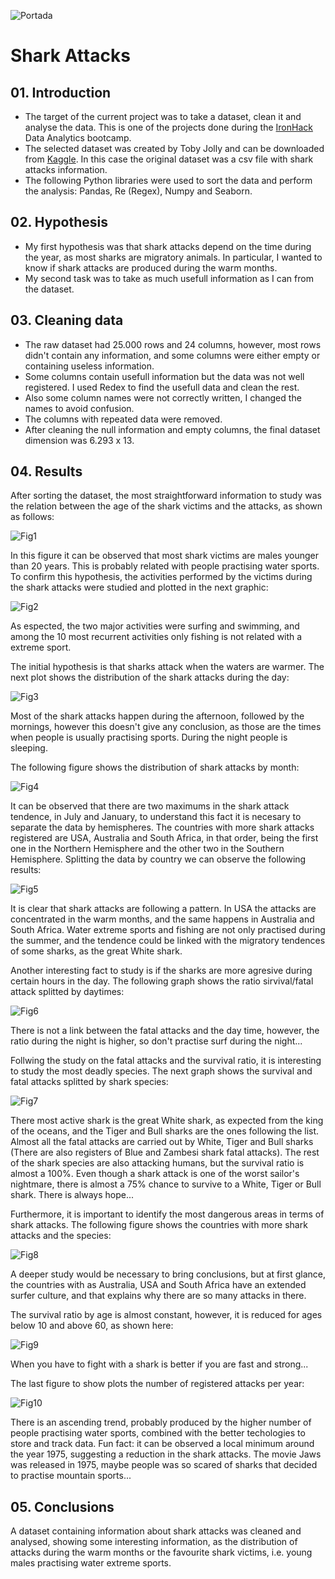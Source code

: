 ![Portada](https://github.com/antoniogarciagiron/Project-Pandas-Shark-Attack/blob/main/images/tiburon.jpg)

# **Shark Attacks**

## 01. Introduction

- The target of the current project was to take a dataset, clean it and analyse the data. This is one of the projects done during the [IronHack](https://www.ironhack.com/es) Data Analytics bootcamp.
- The selected dataset was created by Toby Jolly and can be downloaded from [Kaggle](https://www.kaggle.com/teajay/global-shark-attacks). In this case the original dataset was a csv file with shark attacks information.
- The following Python libraries were used to sort the data and perform the analysis: Pandas, Re (Regex), Numpy and Seaborn.

## 02. Hypothesis

- My first hypothesis was that shark attacks depend on the time during the year, as most sharks are migratory animals. In particular, I wanted to know if shark attacks are produced during the warm months.
- My second task was to take as much usefull information as I can from the dataset.

## 03. Cleaning data

- The raw dataset had 25.000 rows and 24 columns, however, most rows didn't contain any information, and some columns were either empty or containing useless information.
- Some columns contain usefull information but the data was not well registered. I used Redex to find the usefull data and clean the rest.
- Also some column names were not correctly written, I changed the names to avoid confusion.
- The columns with repeated data were removed.
- After cleaning the null information and empty columns, the final dataset dimension was 6.293 x 13.

## 04. Results

After sorting the dataset, the most straightforward information to study was the relation between the age of the shark victims and the attacks, as shown as follows:

![Fig1](https://github.com/antoniogarciagiron/Project-Pandas-Shark-Attack/blob/main/images/01_victims.jpg)

In this figure it can be observed that most shark victims are males younger than 20 years. This is probably related with people practising water sports.
To confirm this hypothesis, the activities performed by the victims during the shark attacks were studied and plotted in the next graphic:

![Fig2](https://github.com/antoniogarciagiron/Project-Pandas-Shark-Attack/blob/main/images/02_Activities.jpg)

As espected, the two major activities were surfing and swimming, and among the 10 most recurrent activities only fishing is not related with a extreme sport.

The initial hypothesis is that sharks attack when the waters are warmer. The next plot shows the distribution of the shark attacks during the day:

![Fig3](https://github.com/antoniogarciagiron/Project-Pandas-Shark-Attack/blob/main/images/03_Daytime.jpg)

Most of the shark attacks happen during the afternoon, followed by the mornings, however this doesn't give any conclusion, as those are the times when people is usually practising sports. During the night people is sleeping.

The following figure shows the distribution of shark attacks by month: 

![Fig4](https://github.com/antoniogarciagiron/Project-Pandas-Shark-Attack/blob/main/images/04_Months.jpg)

It can be observed that there are two maximums in the shark attack tendence, in July and January, to understand this fact it is necesary to separate the data by hemispheres.
The countries with more shark attacks registered are USA, Australia and South Africa, in that order, being the first one in the Northern Hemisphere and the other two in the Southern Hemisphere. Splitting the data by country we can observe the following results:

![Fig5](https://github.com/antoniogarciagiron/Project-Pandas-Shark-Attack/blob/main/images/05_Months_vs_country.jpg)

It is clear that shark attacks are following a pattern. In USA the attacks are concentrated in the warm months, and the same happens in Australia and South Africa. Water extreme sports and fishing are not only practised during the summer, and the tendence could be linked with the migratory tendences of some sharks, as the great White shark.

Another interesting fact to study is if the sharks are more agresive during certain hours in the day. The following graph shows the ratio sirvival/fatal attack splitted by daytimes:

![Fig6](https://github.com/antoniogarciagiron/Project-Pandas-Shark-Attack/blob/main/images/06_Daytime_vs_Fatal.jpg)

There is not a link between the fatal attacks and the day time, however, the ratio during the night is higher, so don't practise surf during the night...

Follwing the study on the fatal attacks and the survival ratio, it is interesting to study the most deadly species. The next graph shows the survival and fatal attacks splitted by shark species:

![Fig7](https://github.com/antoniogarciagiron/Project-Pandas-Shark-Attack/blob/main/images/08_Fatal_shark_attacks.jpg)

There most active shark is the great White shark, as expected from the king of the oceans, and the Tiger and Bull sharks are the ones following the list. Almost all the fatal attacks are carried out by White, Tiger and Bull sharks (There are also registers of Blue and Zambesi shark fatal attacks). The rest of the shark species are also attacking humans, but the survival ratio is almost a 100%. Even though a shark attack is one of the worst sailor's nightmare, there is almost a 75% chance to survive to a White, Tiger or Bull shark. There is always hope...

Furthermore, it is important to identify the most dangerous areas in terms of shark attacks. The following figure shows the countries with more shark attacks and the species:

![Fig8](https://github.com/antoniogarciagiron/Project-Pandas-Shark-Attack/blob/main/images/09_Species_vs_country.jpg)

A deeper study would be necessary to bring conclusions, but at first glance, the countries with as Australia, USA and South Africa have an extended surfer culture, and that explains why there are so many attacks in there.

The survival ratio by age is almost constant, however, it is reduced for ages below 10 and above 60, as shown here:

![Fig9](https://github.com/antoniogarciagiron/Project-Pandas-Shark-Attack/blob/main/images/10_Survival_Age.jpg)

When you have to fight with a shark is better if you are fast and strong...

The last figure to show plots the number of registered attacks per year:

![Fig10](https://github.com/antoniogarciagiron/Project-Pandas-Shark-Attack/blob/main/images/07_Attacks_year.jpg)

There is an ascending trend, probably produced by the higher number of people practising water sports, combined with the better techologies to store and track data.
Fun fact: it can be observed a local minimum around the year 1975, suggesting a reduction in the shark attacks. The movie Jaws was released in 1975, maybe people was so scared of sharks that decided to practise mountain sports...

## 05. Conclusions

A dataset containing information about shark attacks was cleaned and analysed, showing some interesting information, as the distribution of attacks during the warm months or the favourite shark victims, i.e. young males practising water extreme sports. 